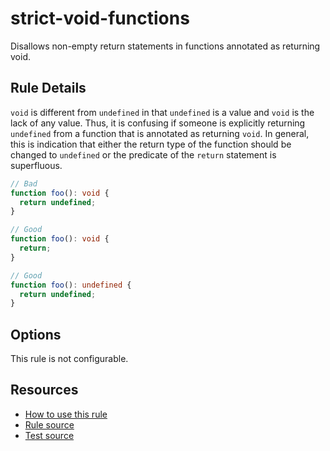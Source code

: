 # strict-void-functions

Disallows non-empty return statements in functions annotated as returning void.

<!-- end auto-generated rule header -->

## Rule Details

`void` is different from `undefined` in that `undefined` is a value and `void` is the lack of any value. Thus, it is confusing if someone is explicitly returning `undefined` from a function that is annotated as returning `void`. In general, this is indication that either the return type of the function should be changed to `undefined` or the predicate of the `return` statement is superfluous.

```ts
// Bad
function foo(): void {
  return undefined;
}

// Good
function foo(): void {
  return;
}

// Good
function foo(): undefined {
  return undefined;
}
```

## Options

This rule is not configurable.

## Resources

- [How to use this rule](https://complete-ts.github.io/eslint-plugin-complete)
- [Rule source](https://github.com/complete-ts/complete/blob/main/packages/eslint-plugin-complete/src/rules/strict-void-functions.ts)
- [Test source](https://github.com/complete-ts/complete/blob/main/packages/eslint-plugin-complete/tests/rules/strict-void-functions.test.ts)
